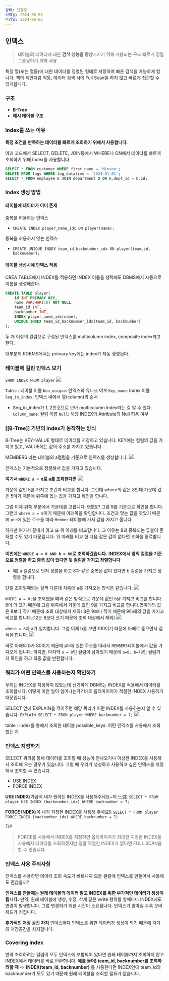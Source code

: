 ```yaml
---
상태: 진행중
시작일: 2024-06-03
마감일: 2024-06-03
---
```

## 인덱스
> 테이블의 데이터에 대한 **검색 성능을 향상**시키기 위해 사용되는 구조
> 빠르게 정렬 그룹핑하기 위해 사용

특정 열(또는 열들)에 대한 데이터를 정렬된 형태로 저장하여 빠른 검색을 가능하게 합니다.  책의 색인처럼 작동, 데이터 검색 시에 Full Scan을 하지 않고 빠르게 접근할 수 있게합니다.

### 구조
 - **B-Tree**
 - **해시 테이블 구조**

### Index를 쓰는 이유
**특정 조건을 만족하는 데이터를 빠르게 조회하기 위해서 사용합니다.**

아래 코드에서 SELECT, DELETE, JOIN등에서 WHERE나 ON에서 데이터를 빠르게 조회하기 위해 Index를 사용합니다.
```SQL
SELECT * FROM customer WHERE first_name = 'Minsoo';
DELETE FROM logs WHERE log_datatime < '2024-01-01';
SELECT * FROM employee E JOIN department D ON E.dept_id = D.id;
```

### Index 생성 방법
#### 테이블에 데이터가 이미 존재
중복을 허용하는 인덱스
- `CREATE INDEX player_name_idx ON player(name);`

중복을 허용하지 않는 인덱스
- `CREATE UNIQUE INDEX team_id_backnumber_idx ON player(team_id, backnumber);`

#### 테이블 생성시에 인덱스 적용
CREA TABLE에서 INDEX를 적용하면 INDEX 이름을 생략해도 DBMS에서 자동으로 이름을 생성해준다.
```sql
CREATE TABLE player(
	id INT PRIMARY KEY,
	name VARCHAR(20) NOT NULL,
	team_id INT,
	backnumber INT,
	INDEX player_name_idx(name),
	UNIQUE INDEX team_id_backnumber_idx(team_id, backnumber)
);
```
두 개 이상의 컬럼으로 구성된 인덱스를 multicolumn index, composite index라고 한다.

대부분의 RDBMS에서는 primary key에는 index가 자동 생성된다.

### 테이블에 걸린 인덱스 보기
`SHOW INDEX FROM player`
![](https://i.imgur.com/tefqTIZ.png)

`Table` : 테이블 이름
`Non_unique`: 인덱스의 유니크 여부
`Key_name`: Index 이름
`Seq_in_index`: 인덱스 내에서 열(column)의 순서
- Seq_in_index가 1, 2인것으로 보아 multicolumn index라는 걸 알 수 있다.
`Column_name`: 컬럼 이름
`Null`: 해당 INDEX의 Attribute의 Null 허용 여부

### [[B-Tree]] 기반의 index가 동작하는 방식
B-Tree는 KEY=VALUE 형태로 데이터를 저장하고 있습니다.
KEY에는 컬럼의 값을 가지고 있고, VALUE에는 값의 주소를 가지고 있습니다.

MEMBERS 라는 테이블의 a컬럼을 기준으로 인덱스를 생성합니다.
![](https://i.imgur.com/UbtWgze.png)

인덱스는 기본적으로 정렬해서 값을 가지고 있습니다.

**여기서 `WHERE a = 8`로 a를 조회한다면** 
![](https://i.imgur.com/8XpYIOI.png)

가운데 값인 5를 가지고  조건과 비교를 합니다. 그런데 where의 값은 8인데 가운데 값은 5이기 때문에 위쪽에 있는 값을 가지고 확인을 합니다.

그럼 이제 위쪽 부분에서 가운데를 고릅니다. 9겠죠? 
그럼 9를 기준으로 확인을 합니다. 그런데 `where a = 8`이기 때문에 아래쪽을 확인합니다. 
조건과 맞는 값을 찾았기 때문에 `ptr`에 있는  주소를 따라 `Member` 테이블에 가서 값을 가지고 옵니다. 

하지만 여기서 끝내기 않고 또 위 아래를 비교합니다. 그 이유는 8과 중복되는 튜블이 존재할 수도 있기 때문입니다. 위 아래를 비교 한 다음 같은 값이 없다면 조회를 종료합니다.

**이번에는 `WHERE a = 8 AND b = 80`로 조회하겠습니다.**
**INDEX에서 앞의 컬럼을 기준으로 정렬을 하고 중복 값이 있다면 뒷 컬럼을 가지고 정렬합니다**
- 예) a 컬럼으로 먼저 정렬을 하고 8과 같은 중복된 값이 있다면 b 컬럼을 가지고 정렬을 합니다.

단일 조회일때와는 살짝 다른데 처음에 a를 가져오는 방식은 같습니다.
![](https://i.imgur.com/91mJKJf.png)

`WHERE a = 8;`을 조회했을 때와 같은 방식으로 가운데 값인 5을 가지고 비교를 합니다.
8이 더 크기 때문에 그럼 위쪽에서 가운데 값인 9를 가지고 비교를 합니다.(5아래의 값은 8보다 작기 때문에 조회 대상에서 제외)
8은 9보다 작기 때문에 9아래의 값을 가지고 비교를 합니다.(12는 8보다 크기 때문에 조회 대상에서 제외)
![](https://i.imgur.com/dKVPbdC.png)

`where = 8`과 a가 일치합니다. 그럼 이제 b를 보면 100이기 때문에 아래로 훑으면서 검색을 합니다.
![](https://i.imgur.com/z9fBbhg.png)

바로 아래의 b가 80이기 때문에 ptr에 있는 주소를 따라서 `MEMBERS`테이블에서 값을 가져오게 됩니다.
하지만, 마지막 `a = 8`인 컬럼이 남아있기 때문에 `a=8, b=78`인 컬럼까지 확인을 하고 최종 값을 반환합니다.

### 쿼리가 어떤 인덱스를 사용하는지 확인하기
우리는 INDEX를 지정하지 않았는데 신기하게 DBMS는 INDEX를 적용해서 데이터를 조회합니다. 어떻게 이런 일이 일어나는가?
바로 옵티마이저가 적절한 INDEX 사용하기 때문입니다.

SELECT 앞에 EXPLAIN을 적어주면 해당 쿼리가 어떤 INDEX를 사용하는지 알 수 있습니다.
`EXPLAIN SELECT * FROM player WHERE backnumber = 7;`
![](https://i.imgur.com/YMdSXqe.png)

table : index를 통해서 조회한 테이블
possible_keys: 어떤 인덱스를 사용해서 조회했는 지

### 인덱스 지정하기
SELECT 쿼리를 통해 데이터를 조회할 때 성능이 안나오거나 이상한 INDEX를 사용해서 조회해 오는 경우가 있습니다.
그럴 때 우리가 생성하고 사용하고 싶은 인덱스를 지정해서 조회할 수 있습니다.
- USE INDEX
- FORCE INDEX

**USE INDEX**(가급적 내가 원하는 INDEX를 사용해주세요~의 느낌)
`SELECT * FROM player USE INDEX (backnumber_idx) WHERE backnumber = 7;`

**FORCE INDEX**(꼭 내가 지정한 INDEX를 사용해 주세요!)
`SELECT * FROM player FORCE INDEX (backnumber_idx) WHERE backnumber = 7;`

TIP
> FORCE를 사용해서 INDEX를 지정하면 옵티마이저가 최대한 지정한 INDEX를 사용해서 데이터를 조회하겠지만 정말 적절한 INDEX가 없다면 FULL SCAN을 할 수 있습니다.

### 인덱스 사용 주의사항
인덱스를 사용하면 데이터 조회 속도가 빠르니까 모든 컬럼에 인덱스를 만들어서 사용해도 괜찮을까?

**인덱스를 만들때는 원래 테이블의 데이터 말고 INDEX를 위한 부가적인 데이터가 생성이됩니다.**
만약, 원래 테이블에 생성, 수정, 삭제 같은 write 행위를 할때마다 INDEX에도 변경이 발생합니다.
그럼 변경하기 위한 시간이 소요됩니다. 인덱스가 많아질 수록 오버헤드가 커집니다.

**추가적인 저장 공간 차지**
인덱스마다 인덱스를 위한 데이터가 생성이 되기 때문에 각가의 저장공간을 차지합니다.

### Covering index
만약 조회하려는 컬럼이 모두 인덱스에 포함되어 있다면 원래 테이블까지 조회하지 않고 INDEX에서 데이터를 바로 반환합니다.
**예를 들어) team_id, backnumber를 조회하려할 때** -> **INDEX(team_id, backnumber)** 를 사용한다면 INDEX안에 team_id와 backnumber가 모두 있기 때문에 원래 테이블을 조회할 필요가 없습니다.

